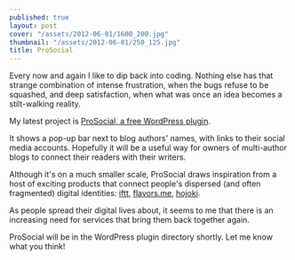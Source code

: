 ```yaml
---
published: true
layout: post
cover: "/assets/2012-06-01/1600_200.jpg"
thumbnail: "/assets/2012-06-01/250_125.jpg"
title: ProSocial
---
```


Every now and again I like to dip back into coding. Nothing else has that strange combination of intense frustration, when the bugs refuse to be squashed, and deep satisfaction, when what was once an idea becomes a stilt-walking reality.

My latest project is [ProSocial, a free WordPress plugin](http://digitalshift.me/prosocial/).

It shows a pop-up bar next to blog authors' names, with links to their social media accounts. Hopefully it will be a useful way for owners of multi-author blogs to connect their readers with their writers.

Although it's on a much smaller scale, ProSocial draws inspiration from a host of exciting products that connect people's dispersed (and often fragmented) digital identities: [iftt](http://ifttt.com/), [flavors.me](http://flavors.me/), [hojoki](http://hojoki.com/).

As people spread their digital lives about, it seems to me that there is an increasing need for services that bring them back together again.

ProSocial will be in the WordPress plugin directory shortly.
Let me know what you think!